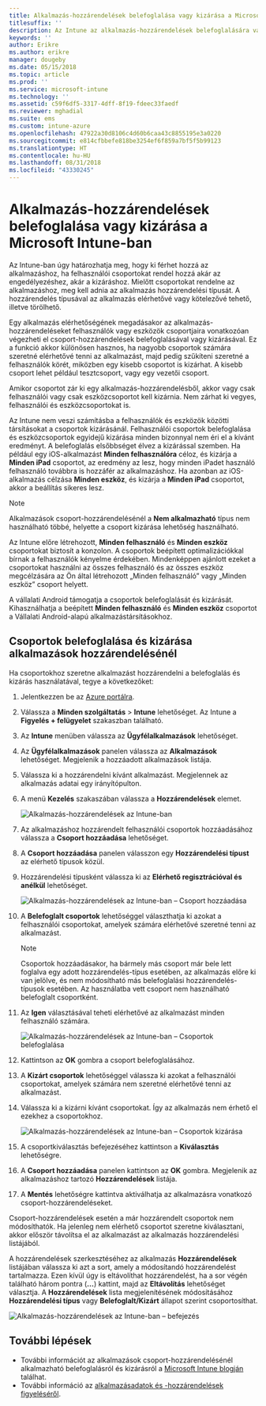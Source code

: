```yaml
---
title: Alkalmazás-hozzárendelések belefoglalása vagy kizárása a Microsoft Intune-ban
titlesuffix: ''
description: Az Intune az alkalmazás-hozzárendelések belefoglalására vagy kizárására való használatának ismertetése.
keywords: ''
author: Erikre
ms.author: erikre
manager: dougeby
ms.date: 05/15/2018
ms.topic: article
ms.prod: ''
ms.service: microsoft-intune
ms.technology: ''
ms.assetid: c59f6df5-3317-4dff-8f19-fdeec33faedf
ms.reviewer: mghadial
ms.suite: ems
ms.custom: intune-azure
ms.openlocfilehash: 47922a30d8106c4d60b6caa43c8855195e3a0220
ms.sourcegitcommit: e814cfbbefe818be3254ef6f859a7bf5f5b99123
ms.translationtype: HT
ms.contentlocale: hu-HU
ms.lasthandoff: 08/31/2018
ms.locfileid: "43330245"
---
```

# <a name="include-and-exclude-app-assignments-in-microsoft-intune"></a>Alkalmazás-hozzárendelések belefoglalása vagy kizárása a Microsoft Intune-ban

Az Intune-ban úgy határozhatja meg, hogy ki férhet hozzá az alkalmazáshoz, ha felhasználói csoportokat rendel hozzá akár az engedélyezéshez, akár a kizáráshoz. Mielőtt csoportokat rendelne az alkalmazáshoz, meg kell adnia az alkalmazás hozzárendelési típusát. A hozzárendelés típusával az alkalmazás elérhetővé vagy kötelezővé tehető, illetve törölhető. 

Egy alkalmazás elérhetőségének megadásakor az alkalmazás-hozzárendeléseket felhasználók vagy eszközök csoportjaira vonatkozóan végezheti el csoport-hozzárendelések belefoglalásával vagy kizárásával. Ez a funkció akkor különösen hasznos, ha nagyobb csoportok számára szeretné elérhetővé tenni az alkalmazást, majd pedig szűkíteni szeretné a felhasználók körét, miközben egy kisebb csoportot is kizárhat. A kisebb csoport lehet például tesztcsoport, vagy egy vezetői csoport. 

Amikor csoportot zár ki egy alkalmazás-hozzárendelésből, akkor vagy csak felhasználói vagy csak eszközcsoportot kell kizárnia. Nem zárhat ki vegyes, felhasználói és eszközcsoportokat is. 

Az Intune nem veszi számításba a felhasználók és eszközök közötti társításokat a csoportok kizárásánál. Felhasználói csoportok belefoglalása és eszközcsoportok egyidejű kizárása minden bizonnyal nem éri el a kívánt eredményt. A belefoglalás elsőbbséget élvez a kizárással szemben. Ha például egy iOS-alkalmazást **Minden felhasználóra** céloz, és kizárja a **Minden iPad** csoportot, az eredmény az lesz, hogy minden iPadet használó felhasználó továbbra is hozzáfér az alkalmazáshoz. Ha azonban az iOS-alkalmazás célzása **Minden eszköz**, és kizárja a **Minden iPad** csoportot, akkor a beállítás sikeres lesz.  

> [!NOTE]
> Alkalmazások csoport-hozzárendelésénél a **Nem alkalmazható** típus nem használható többé, helyette a csoport kizárása lehetőség használható. 
>
> Az Intune előre létrehozott, **Minden felhasználó** és **Minden eszköz** csoportokat biztosít a konzolon. A csoportok beépített optimalizációkkal bírnak a felhasználók kényelme érdekében. Mindenképpen ajánlott ezeket a csoportokat használni az összes felhasználó és az összes eszköz megcélzására az Ön által létrehozott „Minden felhasználó” vagy „Minden eszköz” csoport helyett.  
>
> A vállalati Android támogatja a csoportok belefoglalását és kizárását. Kihasználhatja a beépített **Minden felhasználó** és **Minden eszköz** csoportot a Vállalati Android-alapú alkalmazástársításokhoz. 


## <a name="include-and-exclude-groups-when-assigning-apps"></a>Csoportok belefoglalása és kizárása alkalmazások hozzárendelésénél 
Ha csoportokhoz szeretne alkalmazást hozzárendelni a belefoglalás és kizárás használatával, tegye a következőket:
1. Jelentkezzen be az [Azure portálra](https://portal.azure.com).
2. Válassza a **Minden szolgáltatás** > **Intune** lehetőséget. Az Intune a **Figyelés + felügyelet** szakaszban található.
3. Az **Intune** menüben válassza az **Ügyfélalkalmazások** lehetőséget.
4. Az **Ügyfélalkalmazások** panelen válassza az **Alkalmazások** lehetőséget. Megjelenik a hozzáadott alkalmazások listája.
5. Válassza ki a hozzárendelni kívánt alkalmazást. Megjelennek az alkalmazás adatai egy irányítópulton. 
6. A menü **Kezelés** szakaszában válassza a **Hozzárendelések** elemet. 

    ![Alkalmazás-hozzárendelések az Intune-ban](./media/apps-inc-exl-01.png)
7. Az alkalmazáshoz hozzárendelt felhasználói csoportok hozzáadásához válassza a **Csoport hozzáadása** lehetőséget. 
8. A **Csoport hozzáadása** panelen válasszon egy **Hozzárendelési típust** az elérhető típusok közül.
9. Hozzárendelési típusként válassza ki az **Elérhető regisztrációval és anélkül** lehetőséget.

    ![Alkalmazás-hozzárendelések az Intune-ban – Csoport hozzáadása](./media/apps-inc-exl-02.png)
10. A **Belefoglalt csoportok** lehetőséggel választhatja ki azokat a felhasználói csoportokat, amelyek számára elérhetővé szeretné tenni az alkalmazást.

    > [!NOTE]
    > Csoportok hozzáadásakor, ha bármely más csoport már bele lett foglalva egy adott hozzárendelés-típus esetében, az alkalmazás előre ki van jelölve, és nem módosítható más belefoglalási hozzárendelés-típusok esetében. Az használatba vett csoport nem használható belefoglalt csoportként.

11. Az **Igen** választásával teheti elérhetővé az alkalmazást minden felhasználó számára.

    ![Alkalmazás-hozzárendelések az Intune-ban – Csoportok belefoglalása](./media/apps-inc-exl-03.png)
12. Kattintson az **OK** gombra a csoport belefoglalásához.
13. A **Kizárt csoportok** lehetőséggel válassza ki azokat a felhasználói csoportokat, amelyek számára nem szeretné elérhetővé tenni az alkalmazást. 
14. Válassza ki a kizárni kívánt csoportokat. Így az alkalmazás nem érhető el ezekhez a csoportokhoz.

    ![Alkalmazás-hozzárendelések az Intune-ban – Csoportok kizárása](./media/apps-inc-exl-04.png)
15. A csoportkiválasztás befejezéséhez kattintson a **Kiválasztás** lehetőségre.
16. A **Csoport hozzáadása** panelen kattintson az **OK** gombra. Megjelenik az alkalmazáshoz tartozó **Hozzárendelések** listája.
17. A **Mentés** lehetőségre kattintva aktiválhatja az alkalmazásra vonatkozó csoport-hozzárendeléseket.

Csoport-hozzárendelések esetén a már hozzárendelt csoportok nem módosíthatók. Ha jelenleg nem elérhető csoportot szeretne kiválasztani, akkor először távolítsa el az alkalmazást az alkalmazás hozzárendelési listájából. 

A hozzárendelések szerkesztéséhez az alkalmazás **Hozzárendelések** listájában válassza ki azt a sort, amely a módosítandó hozzárendelést tartalmazza. Ezen kívül úgy is eltávolíthat hozzárendelést, ha a sor végén található három pontra (**…**) kattint, majd az **Eltávolítás** lehetőséget választja. A **Hozzárendelések** lista megjelenítésének módosításához **Hozzárendelési típus** vagy **Belefoglalt/Kizárt** állapot szerint csoportosíthat.

![Alkalmazás-hozzárendelések az Intune-ban – befejezés](./media/apps-inc-exl-05.png)

## <a name="next-steps"></a>További lépések

- További információt az alkalmazások csoport-hozzárendelésénél alkalmazható belefoglalásról és kizárásról a [Microsoft Intune blogján](https://aka.ms/new_app_assignment_process) találhat.
- További információ az [alkalmazásadatok és -hozzárendelések figyeléséről](apps-monitor.md).
